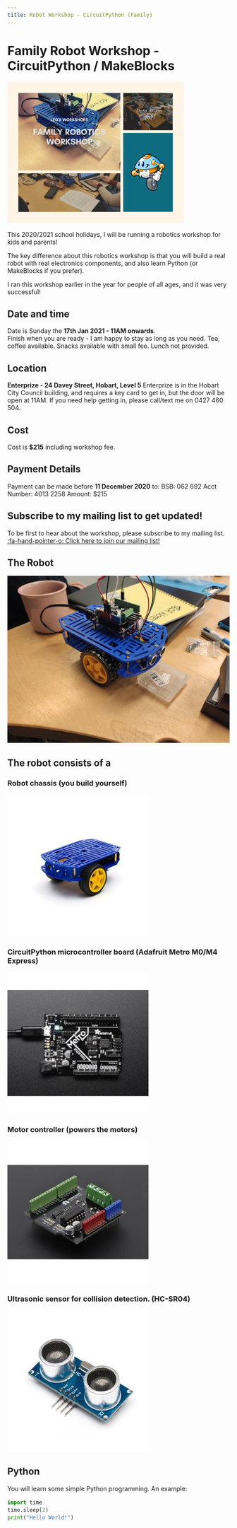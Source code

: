 ```yaml
---
title: Robot Workshop - CircuitPython (Family)
---
```


<script>
    var ml_webform_1753848 = ml_account('webforms', '1753848', 'a8z2u6', 'load');
    ml_webform_1753848('animation', 'fadeIn');
</script>
# Family Robot Workshop - CircuitPython / MakeBlocks
![](LeosWorkshops-small.png)  
  
This 2020/2021 school holidays, I will be running a robotics workshop for kids and parents!

The key difference about this robotics workshop is that you will build a real robot with real electronics components, and also learn Python (or MakeBlocks if you prefer).

I ran this workshop earlier in the year for people of all ages, and it was very successful!

## Date and time
Date is Sunday the **17th Jan 2021 - 11AM onwards**.  
Finish when you are ready - I am happy to stay as long as you need.
Tea, coffee available. Snacks available with small fee. Lunch not provided.

## Location
**Enterprize - 24 Davey Street, Hobart, Level 5**
Enterprize is in the Hobart City Council building, and requires a key card to get in, but the door will be open at 11AM. If you need help getting in, please call/text me on 0427 460 504.

## Cost
Cost is **$215** including workshop fee.

## Payment Details
Payment can be made before **11 December 2020** to:
BSB: 062 692
Acct Number: 4013 2258
Amount: $215

## Subscribe to my mailing list to get updated!
To be first to hear about the workshop, please subscribe to my mailing list.
<a href="javascript:;" onclick="ml_webform_1753848('show')">:fa-hand-pointer-o: Click here to join our mailing list!</a>

## The Robot
![](participant_robot.jpg)

## The robot consists of a  
### Robot chassis (you build yourself)
![](robot_chassis_small.jpg)
### CircuitPython microcontroller board (Adafruit Metro M0/M4 Express)
![](metro_m0_express_small.jpg)
### Motor controller (powers the motors)
![](motor_shield_small.jpg)
### Ultrasonic sensor for collision detection. (HC-SR04)
![](ultrasonic_small.jpg)

## Python
You will learn some simple Python programming. An example:
```Python
import time
time.sleep(2)
print("Hello World!")
```